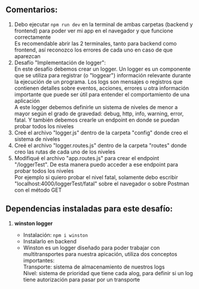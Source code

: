 ## Comentarios:

1. Debo ejecutar `npm run dev` en la terminal de ambas carpetas (backend y frontend) para poder ver mi app en el navegador y que funcione correctamente <br>
   Es recomendable abrir las 2 terminales, tanto para backend como frontend, así reconozco los errores de cada uno en caso de que aparezcan
2. Desafío "Implementación de logger": <br>
   En este desafío debemos crear un logger. Un logger es un componente que se utiliza para registrar (o "loggear") información relevante durante la ejecución de un programa. Los logs son mensajes o registros que contienen detalles sobre eventos, acciones, errores u otra información importante que puede ser útil para entender el comportamiento de una aplicación <br>
   A este logger debemos definirle un sistema de niveles de menor a mayor según el grado de gravedad: debug, http, info, warning, error, fatal. Y también debemos crearle un endpoint en donde se puedan probar todos los niveles <br>
3. Creé el archivo "logger.js" dentro de la carpeta "config" donde creo el sistema de niveles 
4. Creé el archivo "logger.routes.js" dentro de la carpeta "routes" donde creo las rutas de cada uno de los niveles
5. Modifiqué el archivo "app.routes.js" para crear el endpoint "/loggerTest". De esta manera puedo acceder a ese endpoint para probar todos los niveles <br>
   Por ejemplo si quiero probar el nivel fatal, solamente debo escribir "localhost:4000/loggerTest/fatal" sobre el navegador o sobre Postman con el método GET <br>


## Dependencias instaladas para este desafío:

1. **winston logger**

   - Instalación: `npm i winston`
   - Instalarlo en backend
   - Winston es un logger diseñado para poder trabajar con multitransportes para nuestra apicación, utiliza dos conceptos importantes: <br>
   Transporte: sistema de almacenamiento de nuestros logs <br>
   Nivel: sistema de prioridad que tiene cada alog, para definir si un log tiene autorización para pasar por un transporte